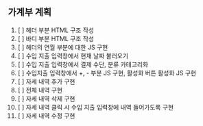 ## 가계부 계획

1. [ ]  헤더 부분 HTML 구조 작성
2. [ ]  바디 부분 HTML 구조 작성
3. [ ]  헤더의 연월 부분에 대한 JS 구현
4. [ ]  수입 지출 입력창에서 현재 날짜 불러오기
5. [ ]  수입 지출 입력창에서 결제 수단, 분류 카테고리화
6. [ ]  수입지출 입력창에서 +, - 부분 JS 구현, 활성화 버튼 활성화 JS 구현
7. [ ]  자세 내역 추가 구현
8. [ ]  전체 내역 구현
9. [ ]  자세 내역 삭제 구현
10. [ ] 자세 내역 클릭 시 수입 지출 입력창에 내역 들어가도록 구현
11. [ ] 자세 내역 수정 구현